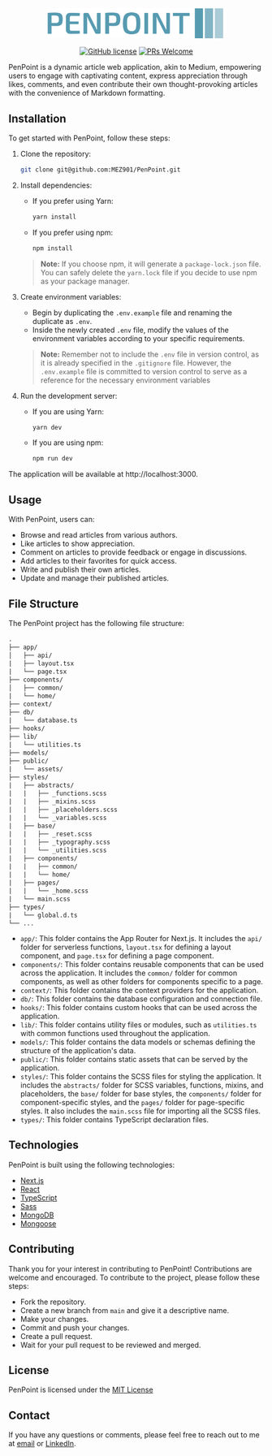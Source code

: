 <div align="center">
   <img src="./public/assets/logo/logo-no-background.svg" width=350 alt="PenPoint" />
</div>

<div align="center">

[![GitHub license](https://img.shields.io/badge/license-MIT-blue.svg)](https://github.com/MEZ901/PenPoint/blob/main/LICENSE)
[![PRs Welcome](https://img.shields.io/badge/PRs-welcome-brightgreen.svg)](https://github.com/MEZ901/PenPoint#contributing)

</div>

PenPoint is a dynamic article web application, akin to Medium, empowering users to engage with captivating content, express appreciation through likes, comments, and even contribute their own thought-provoking articles with the convenience of Markdown formatting.

## Installation

To get started with PenPoint, follow these steps:

1. Clone the repository:
    ```bash
    git clone git@github.com:MEZ901/PenPoint.git
    ```

2. Install dependencies:
   - If you prefer using  Yarn:
      ```bash
      yarn install
      ```

   - If you prefer using  npm:
      ```bash
      npm install
      ```

   > **Note:** If you choose npm, it will generate a `package-lock.json` file. You can safely delete the `yarn.lock` file if you decide to use npm as your package manager.

3. Create environment variables:
   - Begin by duplicating the `.env.example` file and renaming the duplicate as `.env`.
   - Inside the newly created `.env` file, modify the values of the environment variables according to your specific requirements.

   > **Note:** Remember not to include the `.env` file in version control, as it is already specified in the `.gitignore` file. However, the `.env.example` file is committed to version control to serve as a reference for the necessary environment variables

4. Run the development server:
   - If you are using Yarn:
      ```bash
      yarn dev
      ```
      
   - If you are using npm:
      ```bash
      npm run dev
      ```

The application will be available at http://localhost:3000.

## Usage

With PenPoint, users can:
- Browse and read articles from various authors.
- Like articles to show appreciation.
- Comment on articles to provide feedback or engage in discussions.
- Add articles to their favorites for quick access.
- Write and publish their own articles.
- Update and manage their published articles.

## File Structure

The PenPoint project has the following file structure:
```
.
├── app/
│   ├── api/
|   ├── layout.tsx
|   └── page.tsx
├── components/
│   ├── common/
|   └── home/
├── context/
├── db/
|   └── database.ts
├── hooks/
├── lib/
|   └── utilities.ts
├── models/
├── public/
|   └── assets/
├── styles/
|   ├── abstracts/
|   |   ├── _functions.scss
|   |   ├── _mixins.scss
|   |   ├── _placeholders.scss
|   |   └── _variables.scss
|   ├── base/
|   |   ├── _reset.scss
|   |   ├── _typography.scss
|   |   └── _utilities.scss
|   ├── components/
|   |   ├── common/
|   |   └── home/
|   ├── pages/
|   |   └── _home.scss
|   └── main.scss
├── types/
|   └── global.d.ts
└── ...
```
- `app/`: This folder contains the App Router for Next.js. It includes the `api/` folder for serverless functions, `layout.tsx` for defining a layout component, and `page.tsx` for defining a page component.
- `components/`: This folder contains reusable components that can be used across the application. It includes the `common/` folder for common components, as well as other folders for components specific to a page.
- `context/`: This folder contains the context providers for the application.
- `db/`: This folder contains the database configuration and connection file.
- `hooks/`: This folder contains custom hooks that can be used across the application.
- `lib/`: This folder contains utility files or modules, such as `utilities.ts` with common functions used throughout the application.
- `models/`: This folder contains the data models or schemas defining the structure of the application's data.
- `public/`: This folder contains static assets that can be served by the application.
- `styles/`: This folder contains the SCSS files for styling the application. It includes the `abstracts/` folder for SCSS variables, functions, mixins, and placeholders, the `base/` folder for base styles, the `components/` folder for component-specific styles, and the `pages/` folder for page-specific styles. It also includes the `main.scss` file for importing all the SCSS files.
- `types/`: This folder contains TypeScript declaration files.

## Technologies

PenPoint is built using the following technologies:
- [Next.js](https://nextjs.org/)
- [React](https://reactjs.org/)
- [TypeScript](https://www.typescriptlang.org/)
- [Sass](https://sass-lang.com/)
- [MongoDB](https://www.mongodb.com/)
- [Mongoose](https://mongoosejs.com/)
  
## Contributing

Thank you for your interest in contributing to PenPoint! Contributions are welcome and encouraged. To contribute to the project, please follow these steps:
- Fork the repository.
- Create a new branch from `main` and give it a descriptive name.
- Make your changes.
- Commit and push your changes.
- Create a pull request.
- Wait for your pull request to be reviewed and merged.

## License

PenPoint is licensed under the [MIT License](https://opensource.org/license/mit/)

## Contact

If you have any questions or comments, please feel free to reach out to me at [email](mailto:issammez44@gmail.com) or [LinkedIn](https://www.linkedin.com/in/mez901/).
